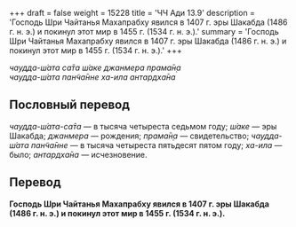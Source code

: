 +++
draft = false
weight = 15228
title = 'ЧЧ Ади 13.9'
description = 'Господь Шри Чайтанья Махапрабху явился в 1407 г. эры Шакабда (1486 г. н. э.) и покинул этот мир в 1455 г. (1534 г. н. э.).'
summary = 'Господь Шри Чайтанья Махапрабху явился в 1407 г. эры Шакабда (1486 г. н. э.) и покинул этот мир в 1455 г. (1534 г. н. э.).'
+++

_чаудда-ш́ата са̄та ш́аке джанмера прама̄н̣а  
чаудда-ш́ата пан̃ча̄нне ха-ила антардха̄на_

## Пословный перевод

_чаудда_\-_ш́ата_\-_са̄та_ — в тысяча четыреста седьмом году; _ш́аке_ — эры Шакабда; _джанмера_ — рождения; _прама̄н̣а_ — свидетельство; _чаудда_\-_ш́ата_ _пан̃ча̄нне_ — в тысяча четыреста пятьдесят пятом году; _ха_\-_ила_ — было; _антардха̄на_ — исчезновение.

## Перевод

**Господь Шри Чайтанья Махапрабху явился в 1407 г. эры Шакабда (1486 г. н. э.) и покинул этот мир в 1455 г. (1534 г. н. э.).**

